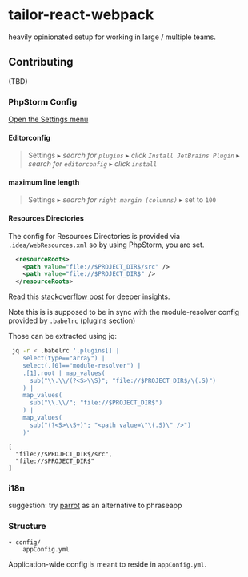# tailor-react-webpack

heavily opinionated setup for working in large / multiple teams.

## Contributing

(TBD)

### PhpStorm Config

[Open the Settings menu](https://www.jetbrains.com/help/phpstorm/2016.3/accessing-settings.html#d949337e30)

#### Editorconfig

> Settings ▸ *search for `plugins`* ▸ *click `Install JetBrains Plugin`* ▸ *search for `editorconfig`* ▸ *click `install`*

#### maximum line length

> Settings ▸ *search for `right margin (columns)`* ▸ set to `100`

#### Resources Directories

The config for Resources Directories is provided via `.idea/webResources.xml` so by using PhpStorm, you are set.

```xml
  <resourceRoots>
    <path value="file://$PROJECT_DIR$/src" />
    <path value="file://$PROJECT_DIR$" />
  </resourceRoots>
```
Read this [stackoverflow post](http://stackoverflow.com/questions/34943631/path-aliases-for-imports-in-webstorm#37135031)
for deeper insights. 

Note this is is supposed to be in sync with the module-resolver config provided by `.babelrc` (plugins section)

Those can be extracted using jq:

```bash
 jq -r < .babelrc '.plugins[] |
    select(type=="array") |
    select(.[0]=="module-resolver") |
    .[1].root | map_values(
      sub("\\.\\/(?<S>\\S)"; "file://$PROJECT_DIR$/\(.S)")
    ) |
    map_values(
      sub("\\.\\/"; "file://$PROJECT_DIR$")
    ) |
    map_values(
      sub("(?<S>\\S+)"; "<path value=\"\(.S)\" />")
    )' 
```

```
[
  "file://$PROJECT_DIR$/src",
  "file://$PROJECT_DIR$"
]
```

### i18n

suggestion: try [parrot](https://anthonynsimon.gitbooks.io/parrot)
as an alternative to phraseapp


### Structure

    ▾ config/
        appConfig.yml

Application-wide config is meant to reside in `appConfig.yml`.
